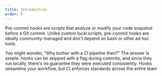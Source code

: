 ```yaml
---
title: Introduction
order: 0
---
```


Pre-commit hooks are scripts that analyze or modify your code snapshot before a Git commit. Unlike custom local scripts, pre-commit hooks are ideally community-managed and don't depend on bash or other ad hoc tools.

You might wonder, "Why bother with a CI pipeline then?" The answer is simple: hooks can be skipped with a flag during commits, and since they run locally, there's no guarantee they were executed consistently. Hooks streamline your workflow, but CI enforces standards across the entire team
